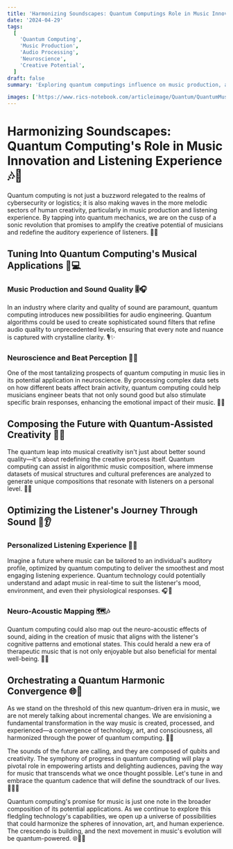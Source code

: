 ```yaml
---
title: 'Harmonizing Soundscapes: Quantum Computings Role in Music Innovation and Listening Experience 🎶🚀'
date: '2024-04-29'
tags:
  [
    'Quantum Computing',
    'Music Production',
    'Audio Processing',
    'Neuroscience',
    'Creative Potential',
  ]
draft: false
summary: 'Exploring quantum computings influence on music production, audio processing, and neuroscience, this post delves into how this avant-garde technology could lead to new realms of artistic expression and optimize listening experiences.'

images: ['https://www.rics-notebook.com/articleimage/Quantum/QuantumMusic.webp']
---
```


# Harmonizing Soundscapes: Quantum Computing's Role in Music Innovation and Listening Experience 🎶🚀

Quantum computing is not just a buzzword relegated to the realms of cybersecurity or logistics; it is also making waves in the more melodic sectors of human creativity, particularly in music production and listening experience. By tapping into quantum mechanics, we are on the cusp of a sonic revolution that promises to amplify the creative potential of musicians and redefine the auditory experience of listeners. 🎵🌌

## Tuning Into Quantum Computing's Musical Applications 🎼💻

### Music Production and Sound Quality 🎚️🎧

In an industry where clarity and quality of sound are paramount, quantum computing introduces new possibilities for audio engineering. Quantum algorithms could be used to create sophisticated sound filters that refine audio quality to unprecedented levels, ensuring that every note and nuance is captured with crystalline clarity. 🎙️✨

### Neuroscience and Beat Perception 🧠🥁

One of the most tantalizing prospects of quantum computing in music lies in its potential application in neuroscience. By processing complex data sets on how different beats affect brain activity, quantum computing could help musicians engineer beats that not only sound good but also stimulate specific brain responses, enhancing the emotional impact of their music. 🧬🎶

## Composing the Future with Quantum-Assisted Creativity 🎹🔮

The quantum leap into musical creativity isn't just about better sound quality—it's about redefining the creative process itself. Quantum computing can assist in algorithmic music composition, where immense datasets of musical structures and cultural preferences are analyzed to generate unique compositions that resonate with listeners on a personal level. 🎼🌐

## Optimizing the Listener's Journey Through Sound 🚀👂

### Personalized Listening Experience 🎵🧬

Imagine a future where music can be tailored to an individual's auditory profile, optimized by quantum computing to deliver the smoothest and most engaging listening experience. Quantum technology could potentially understand and adapt music in real-time to suit the listener's mood, environment, and even their physiological responses. 🎧🌟

### Neuro-Acoustic Mapping 🗺️🎶

Quantum computing could also map out the neuro-acoustic effects of sound, aiding in the creation of music that aligns with the listener's cognitive patterns and emotional states. This could herald a new era of therapeutic music that is not only enjoyable but also beneficial for mental well-being. 🧘💖

## Orchestrating a Quantum Harmonic Convergence 🌐🎵

As we stand on the threshold of this new quantum-driven era in music, we are not merely talking about incremental changes. We are envisioning a fundamental transformation in the way music is created, processed, and experienced—a convergence of technology, art, and consciousness, all harmonized through the power of quantum computing. 🚀🎶

The sounds of the future are calling, and they are composed of qubits and creativity. The symphony of progress in quantum computing will play a pivotal role in empowering artists and delighting audiences, paving the way for music that transcends what we once thought possible. Let's tune in and embrace the quantum cadence that will define the soundtrack of our lives. 🎵🚀🌈

Quantum computing's promise for music is just one note in the broader composition of its potential applications. As we continue to explore this fledgling technology's capabilities, we open up a universe of possibilities that could harmonize the spheres of innovation, art, and human experience. The crescendo is building, and the next movement in music's evolution will be quantum-powered. 🌐🎼🚀
